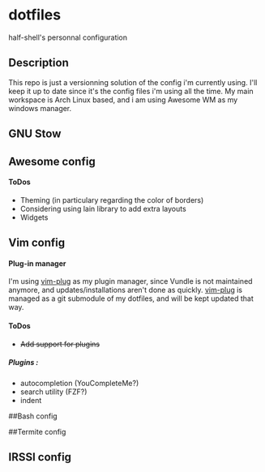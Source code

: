 # dotfiles
half-shell's personnal configuration

## Description
This repo is just a versionning solution of the config i'm currently using. I'll keep it
up to date since it's the config files i'm using all the time. My main workspace is Arch Linux based, and i am using Awesome WM as my windows manager.

## GNU Stow

## Awesome config
#### ToDos
* Theming (in particulary regarding the color of borders)
* Considering using lain library to add extra layouts
* Widgets

## Vim config

#### Plug-in manager
I'm using [vim-plug] as my plugin manager, since Vundle is not maintained anymore, and updates/installations aren't done as quickly.
[vim-plug] is managed as a git submodule of my dotfiles, and  will be kept updated that way.
#### ToDos
* ~~Add support for plugins~~

##### Plugins :
* autocompletion (YouCompleteMe?)
* search utility (FZF?)
* indent

##Bash config

##Termite config

## IRSSI config

[vim-plug]: https://github.com/junegunn/vim-plug
